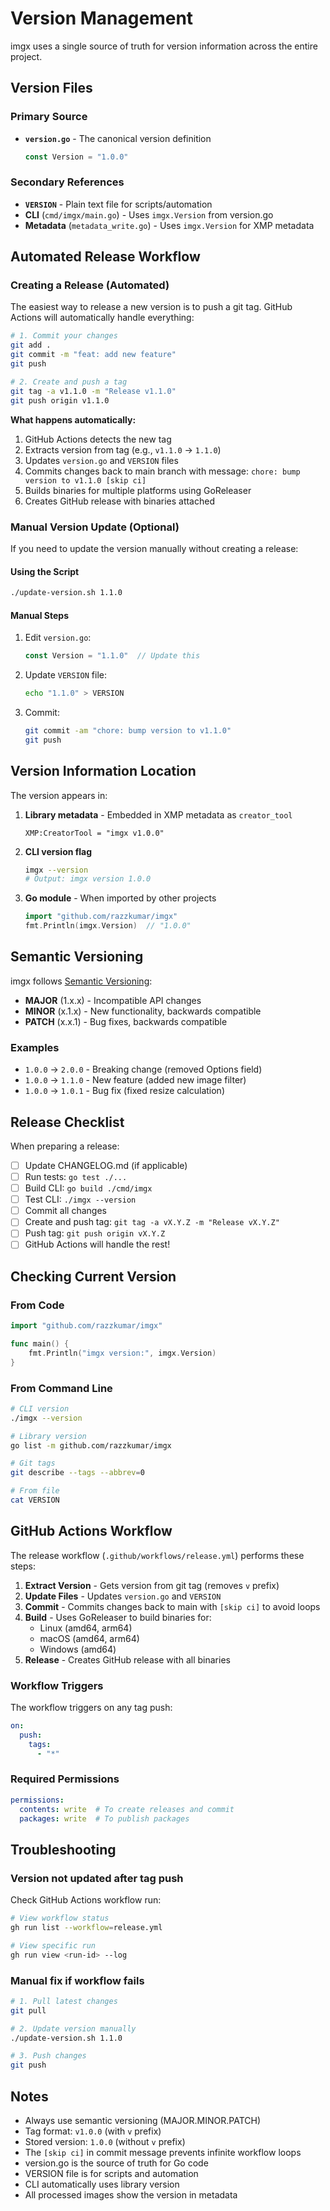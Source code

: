 # Version Management

imgx uses a single source of truth for version information across the entire project.

## Version Files

### Primary Source
- **`version.go`** - The canonical version definition
  ```go
  const Version = "1.0.0"
  ```

### Secondary References
- **`VERSION`** - Plain text file for scripts/automation
- **CLI** (`cmd/imgx/main.go`) - Uses `imgx.Version` from version.go
- **Metadata** (`metadata_write.go`) - Uses `imgx.Version` for XMP metadata

## Automated Release Workflow

### Creating a Release (Automated)

The easiest way to release a new version is to push a git tag. GitHub Actions will automatically handle everything:

```bash
# 1. Commit your changes
git add .
git commit -m "feat: add new feature"
git push

# 2. Create and push a tag
git tag -a v1.1.0 -m "Release v1.1.0"
git push origin v1.1.0
```

**What happens automatically:**
1. GitHub Actions detects the new tag
2. Extracts version from tag (e.g., `v1.1.0` → `1.1.0`)
3. Updates `version.go` and `VERSION` files
4. Commits changes back to main branch with message: `chore: bump version to v1.1.0 [skip ci]`
5. Builds binaries for multiple platforms using GoReleaser
6. Creates GitHub release with binaries attached

### Manual Version Update (Optional)

If you need to update the version manually without creating a release:

#### Using the Script

```bash
./update-version.sh 1.1.0
```

#### Manual Steps

1. Edit `version.go`:
   ```go
   const Version = "1.1.0"  // Update this
   ```

2. Update `VERSION` file:
   ```bash
   echo "1.1.0" > VERSION
   ```

3. Commit:
   ```bash
   git commit -am "chore: bump version to v1.1.0"
   git push
   ```

## Version Information Location

The version appears in:

1. **Library metadata** - Embedded in XMP metadata as `creator_tool`
   ```
   XMP:CreatorTool = "imgx v1.0.0"
   ```

2. **CLI version flag**
   ```bash
   imgx --version
   # Output: imgx version 1.0.0
   ```

3. **Go module** - When imported by other projects
   ```go
   import "github.com/razzkumar/imgx"
   fmt.Println(imgx.Version)  // "1.0.0"
   ```

## Semantic Versioning

imgx follows [Semantic Versioning](https://semver.org/):

- **MAJOR** (1.x.x) - Incompatible API changes
- **MINOR** (x.1.x) - New functionality, backwards compatible
- **PATCH** (x.x.1) - Bug fixes, backwards compatible

### Examples

- `1.0.0` → `2.0.0` - Breaking change (removed Options field)
- `1.0.0` → `1.1.0` - New feature (added new image filter)
- `1.0.0` → `1.0.1` - Bug fix (fixed resize calculation)

## Release Checklist

When preparing a release:

- [ ] Update CHANGELOG.md (if applicable)
- [ ] Run tests: `go test ./...`
- [ ] Build CLI: `go build ./cmd/imgx`
- [ ] Test CLI: `./imgx --version`
- [ ] Commit all changes
- [ ] Create and push tag: `git tag -a vX.Y.Z -m "Release vX.Y.Z"`
- [ ] Push tag: `git push origin vX.Y.Z`
- [ ] GitHub Actions will handle the rest!

## Checking Current Version

### From Code
```go
import "github.com/razzkumar/imgx"

func main() {
    fmt.Println("imgx version:", imgx.Version)
}
```

### From Command Line
```bash
# CLI version
./imgx --version

# Library version
go list -m github.com/razzkumar/imgx

# Git tags
git describe --tags --abbrev=0

# From file
cat VERSION
```

## GitHub Actions Workflow

The release workflow (`.github/workflows/release.yml`) performs these steps:

1. **Extract Version** - Gets version from git tag (removes `v` prefix)
2. **Update Files** - Updates `version.go` and `VERSION`
3. **Commit** - Commits changes back to main with `[skip ci]` to avoid loops
4. **Build** - Uses GoReleaser to build binaries for:
   - Linux (amd64, arm64)
   - macOS (amd64, arm64)
   - Windows (amd64)
5. **Release** - Creates GitHub release with all binaries

### Workflow Triggers

The workflow triggers on any tag push:
```yaml
on:
  push:
    tags:
      - "*"
```

### Required Permissions

```yaml
permissions:
  contents: write  # To create releases and commit
  packages: write  # To publish packages
```

## Troubleshooting

### Version not updated after tag push

Check GitHub Actions workflow run:
```bash
# View workflow status
gh run list --workflow=release.yml

# View specific run
gh run view <run-id> --log
```

### Manual fix if workflow fails

```bash
# 1. Pull latest changes
git pull

# 2. Update version manually
./update-version.sh 1.1.0

# 3. Push changes
git push
```

## Notes

- Always use semantic versioning (MAJOR.MINOR.PATCH)
- Tag format: `v1.0.0` (with `v` prefix)
- Stored version: `1.0.0` (without `v` prefix)
- The `[skip ci]` in commit message prevents infinite workflow loops
- version.go is the source of truth for Go code
- VERSION file is for scripts and automation
- CLI automatically uses library version
- All processed images show the version in metadata
